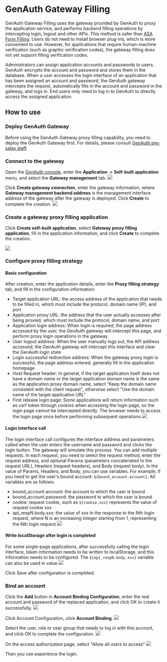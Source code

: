 # GenAuth Gateway Filling

<LastUpdated/>

GenAuth Gateway Filling uses the gateway provided by GenAuth to proxy the application service, and performs backend filling operations by intercepting login, logout and other APIs. This method is safer than [ASA Form Filling](../asa/README.md). Users do not need to install browser plug-ins, which is more convenient to use. However, for applications that require human-machine verification (such as graphic verification codes), the gateway filling does not yet support filling verification codes.

Administrators can assign application accounts and passwords to users. GenAuth encrypts the account and password and stores them in the database. When a user accesses the login interface of an application that has been assigned an account and password, the GenAuth gateway intercepts the request, automatically fills in the account and password in the gateway, and logs in. End users only need to log in to GenAuth to directly access the assigned application.

## How to use

### Deploy GenAuth Gateway

Before using the GenAuth Gateway proxy filling capability, you need to deploy the GenAuth Gateway first. For details, please consult [GenAuth pre-sales staff](mailto:sales@genauth.ai).

### Connect to the gateway

Open the [GenAuth console](https://console.genauth.ai), enter the **Application** -> **Self-built application** menu, and select the **Gateway management** tab.
![](~@imagesZhCn/guides/gateway/1.png)

Click **Create gateway connection**, enter the gateway information, where **Gateway management backend address** is the management interface address of the gateway after the gateway is deployed. Click **Create** to complete the creation.
![](~@imagesZhCn/guides/gateway/2.png)

### Create a gateway proxy filling application

Click **Create self-built application**, select **Gateway proxy filling application**, fill in the application information, and click **Create** to complete the creation.

![](~@imagesZhCn/guides/gateway/3.png)

### Configure proxy filling strategy

#### Basic configuration

After creation, enter the application details, enter the **Proxy filling strategy** tab, and fill in the configuration information:

- Target application URL: the access address of the application that needs to be filled in, which must include the protocol, domain name (IP), and port
- Application proxy URL: the address that the user actually accesses after being proxied, which must include the protocol, domain name, and port
- Application login address: When login is required, the page address accessed by the user, the GenAuth gateway will intercept this page, and perform proxy login operations in the gateway
- User logout address: When the user manually logs out, the API address accessed, the GenAuth gateway will intercept this interface and clear the GenAuth login state
- Login successful redirection address: When the gateway proxy login is successful, the page address entered, generally fill in the application homepage
- Host Request header: In general, if the target application itself does not have a domain name or the target application domain name is the same as the application proxy domain name, select "Keep the domain name consistent with the client request", otherwise select "Use the domain name of the target application URL"
- First release login page: Some applications will return information such as csrf token through cookies when accessing the login page, so the login page cannot be intercepted directly. The browser needs to access the login page once before performing subsequent operations
  ![](~@imagesZhCn/guides/gateway/4.png)

#### Login interface call

The login interface call configures the interface address and parameters called when the user enters the username and password and clicks the login button. The gateway will simulate this process. You can add multiple requests. In each request, you need to select the request method, enter the request address, and optional Params (parameters concatenated to the request URL), Headers (request headers), and Body (request body). In the value of Params, Headers, and Body, you can use variables. For example, if you need to get the user's bound account: `${bound_account.account}`. All variables are as follows:

- bound_account.account: the account to which the user is bound
- bound_account.password: the password to which the user is bound
- cookie: request cookie, such as `${cookie.xxx}` represents the value of request cookie xxx
- api_respN.body.xxx: the value of xxx in the response to the Nth login request, where N is an increasing integer starting from 1, representing the Nth login request
  ![](~@imagesZhCn/guides/gateway/5.png)

#### Write localStorage after login is completed

For some single-page applications, after successfully calling the login interface, token information needs to be written to localStorage, and this information needs to be configured. The `${api_respN.body.xxx}` variable can also be used in value
![](~@imagesZhCn/guides/gateway/6.png)

Click Save after configuration is completed.

### Bind an account

Click the **Add** button in **Account Binding Configuration**, enter the real account and password of the replaced application, and click OK to create it successfully.
![](~@imagesZhCn/guides/gateway/7.png)

Click Account Configuration, click **Account Binding**.
![](~@imagesZhCn/guides/gateway/8.png)

Select the user, role or user group that needs to log in with this account, and click OK to complete the configuration.
![](~@imagesZhCn/guides/gateway/9.png)

On the access authorization page, select "Allow all users to access"
![](~@imagesZhCn/guides/gateway/10.png)

Then you can experience the login.
